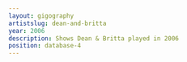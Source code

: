 ```yaml
---
layout: gigography
artistslug: dean-and-britta
year: 2006
description: Shows Dean & Britta played in 2006
position: database-4
---
```

